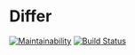# Differ
[![Maintainability](https://api.codeclimate.com/v1/badges/e1f7bd5f2bd0f8c3c336/maintainability)](https://codeclimate.com/github/martishevich/project-lvl2-s369/maintainability)
[![Build Status](https://travis-ci.org/martishevich/project-lvl1-s368.svg?branch=master)](https://travis-ci.org/martishevich/project-lvl1-s368)
